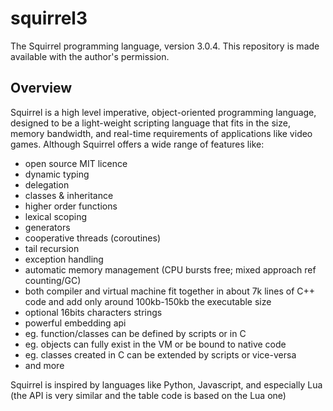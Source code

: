squirrel3
=========

The Squirrel programming language, version 3.0.4. This repository is made available with the author's permission.

## Overview ##

Squirrel is a high level imperative, object-oriented programming language, designed to be a light-weight 
scripting language that fits in the size, memory bandwidth, and real-time requirements of applications like 
video games. Although Squirrel offers a wide range of features like:

* open source MIT licence
* dynamic typing
* delegation
* classes & inheritance
* higher order functions
* lexical scoping
* generators
* cooperative threads (coroutines) 
* tail recursion
* exception handling
* automatic memory management (CPU bursts free; mixed approach ref counting/GC)
* both compiler and virtual machine fit together in about 7k lines of C++ code and add only around 100kb-150kb the executable size
* optional 16bits characters strings
* powerful embedding api
 * eg. function/classes can be defined by scripts or in C
 * eg. objects can fully exist in the VM or be bound to native code
 * eg. classes created in C can be extended by scripts or vice-versa
* and more

Squirrel is inspired by languages like Python, Javascript, and especially Lua (the API is very similar and the 
table code is based on the Lua one)
